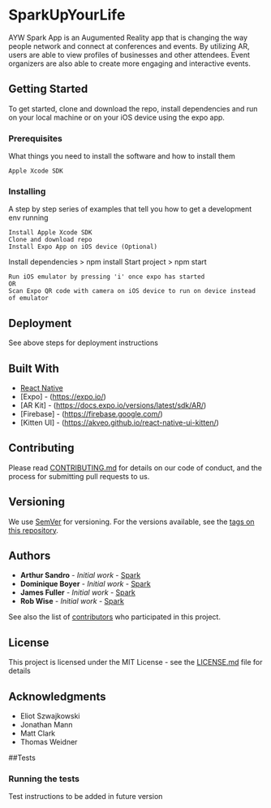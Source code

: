 # SparkUpYourLife

AYW Spark App is an Augumented Reality app that is changing the way people network and connect at conferences and events. By utilizing AR, users are able to view profiles of businesses and other attendees. Event organizers are also able to create more engaging and interactive events.

## Getting Started

To get started, clone and download the repo, install dependencies and run on your local machine or on your iOS device using the expo app.

### Prerequisites

What things you need to install the software and how to install them

```
Apple Xcode SDK
```

### Installing

A step by step series of examples that tell you how to get a development env running

```
Install Apple Xcode SDK
Clone and download repo
Install Expo App on iOS device (Optional)
```

Install dependencies > npm install
Start project > npm start

```
Run iOS emulator by pressing 'i' once expo has started
OR
Scan Expo QR code with camera on iOS device to run on device instead of emulator
```

## Deployment

See above steps for deployment instructions

## Built With

- [React Native](https://facebook.github.io/react-native/)
- [Expo] - (https://expo.io/)
- [AR Kit] - (https://docs.expo.io/versions/latest/sdk/AR/)
- [Firebase] - (https://firebase.google.com/)
- [Kitten UI] - (https://akveo.github.io/react-native-ui-kitten/)

## Contributing

Please read [CONTRIBUTING.md](https://gist.github.com/PurpleBooth/b24679402957c63ec426) for details on our code of conduct, and the process for submitting pull requests to us.

## Versioning

We use [SemVer](http://semver.org/) for versioning. For the versions available, see the [tags on this repository](https://github.com/your/project/tags).

## Authors

- **Arthur Sandro** - _Initial work_ - [Spark](https://github.com/Spark)
- **Dominique Boyer** - _Initial work_ - [Spark](https://github.com/Spark)
- **James Fuller** - _Initial work_ - [Spark](https://github.com/Spark)
- **Rob Wise** - _Initial work_ - [Spark](https://github.com/Spark)

See also the list of [contributors](https://github.com/your/project/contributors) who participated in this project.

## License

This project is licensed under the MIT License - see the [LICENSE.md](LICENSE.md) file for details

## Acknowledgments

- Eliot Szwajkowski
- Jonathan Mann
- Matt Clark
- Thomas Weidner

##Tests

### Running the tests

Test instructions to be added in future version

